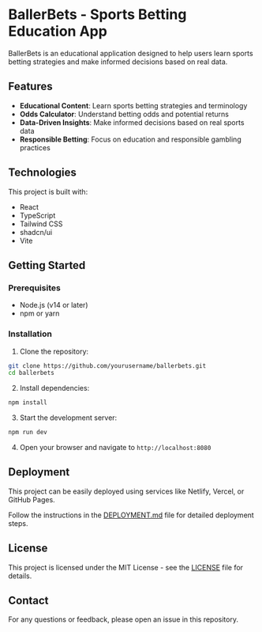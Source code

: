 
# BallerBets - Sports Betting Education App

BallerBets is an educational application designed to help users learn sports betting strategies and make informed decisions based on real data.

## Features

- **Educational Content**: Learn sports betting strategies and terminology
- **Odds Calculator**: Understand betting odds and potential returns
- **Data-Driven Insights**: Make informed decisions based on real sports data
- **Responsible Betting**: Focus on education and responsible gambling practices

## Technologies

This project is built with:

- React
- TypeScript
- Tailwind CSS
- shadcn/ui
- Vite

## Getting Started

### Prerequisites

- Node.js (v14 or later)
- npm or yarn

### Installation

1. Clone the repository:
```sh
git clone https://github.com/yourusername/ballerbets.git
cd ballerbets
```

2. Install dependencies:
```sh
npm install
```

3. Start the development server:
```sh
npm run dev
```

4. Open your browser and navigate to `http://localhost:8080`

## Deployment

This project can be easily deployed using services like Netlify, Vercel, or GitHub Pages.

Follow the instructions in the [DEPLOYMENT.md](./DEPLOYMENT.md) file for detailed deployment steps.

## License

This project is licensed under the MIT License - see the [LICENSE](./LICENSE) file for details.

## Contact

For any questions or feedback, please open an issue in this repository.

